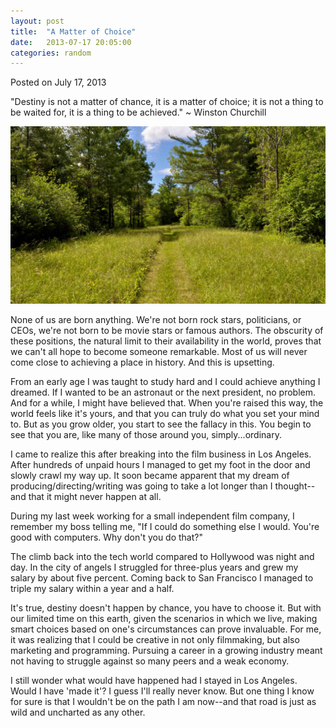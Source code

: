 ```yaml
---
layout: post
title:  "A Matter of Choice"
date:   2013-07-17 20:05:00
categories: random
---
```

<div class=”postmetadata”>
  Posted on <span class=”updated”>July 17, 2013</span> 
</div>

"Destiny is not a matter of chance, it is a matter of choice; it is not a thing to be waited for, it is a thing to be achieved."  ~ Winston Churchill

![path in the woods][wood-image]

None of us are born anything. We're not born rock stars, politicians, or CEOs, we're not born to be movie stars or famous authors. The obscurity of these positions, the natural limit to their availability in the world, proves that we can't all hope to become someone remarkable. Most of us will never come close to achieving a place in history. And this is upsetting.

From an early age I was taught to study hard and I could achieve anything I dreamed. If I wanted to be an astronaut or the next president, no problem. And for a while, I might have believed that. When you're raised this way, the world feels like it's yours, and that you can truly do what you set your mind to. But as you grow older, you start to see the fallacy in this. You begin to see that you are, like many of those around you, simply...ordinary.

I came to realize this after breaking into the film business in Los Angeles. After hundreds of unpaid hours I managed to get my foot in the door and slowly crawl my way up. It soon became apparent that my dream of producing/directing/writing was going to take a lot longer than I thought--and that it might never happen at all.

During my last week working for a small independent film company, I remember my boss telling me, "If I could do something else I would. You're good with computers. Why don't you do that?"

The climb back into the tech world compared to Hollywood was night and day. In the city of angels I struggled for three-plus years and grew my salary by about five percent. Coming back to San Francisco I managed to triple my salary within a year and a half.

It's true, destiny doesn't happen by chance, you have to choose it. But with our limited time on this earth, given the scenarios in which we live, making smart choices based on one's circumstances can prove invaluable. For me, it was realizing that I could be creative in not only filmmaking, but also marketing and programming. Pursuing a career in a growing industry meant not having to struggle against so many peers and a weak economy.

I still wonder what would have happened had I stayed in Los Angeles. Would I have 'made it'? I guess I'll really never know. But one thing I know for sure is that I wouldn't be on the path I am now--and that road is just as wild and uncharted as any other.

[wood-image]: /images/path-in-woods.jpg
